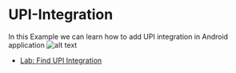 # UPI-Integration

In this Example we can learn how to add UPI integration in Android application
![alt text](http://rrtutors.com/uploads/langpostimg/Screenshot_20190714-060321.png)

- [Lab: Find UPI Integration ](https://rrtutors.com/tutorials/Integrating-UPI-payments-in-Android)
